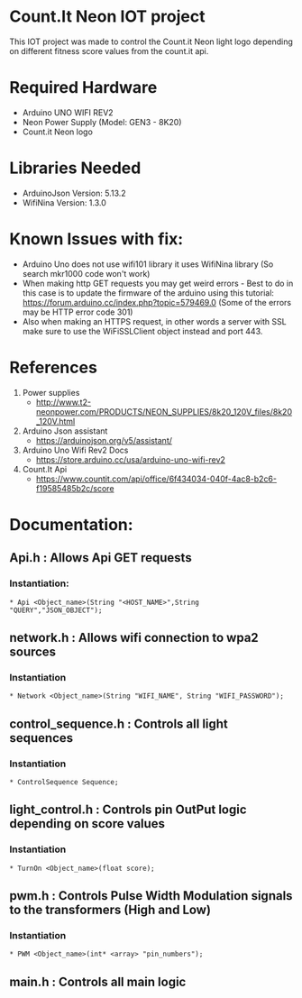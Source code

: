 # Count.It Neon IOT project

This IOT project was made to control the Count.it Neon light logo depending on different fitness score values from the count.it api.

# Required Hardware

* Arduino UNO WIFI REV2
* Neon Power Supply (Model: GEN3 - 8K20)
* Count.it Neon logo

# Libraries Needed

* ArduinoJson Version: 5.13.2
* WifiNina Version: 1.3.0

# Known Issues with fix:

* Arduino Uno does not use wifi101 library it uses WifiNina library (So search mkr1000 code won't work)
* When making http GET requests you may get weird errors - Best to do in this case is to update the firmware of the arduino using this tutorial: https://forum.arduino.cc/index.php?topic=579469.0 (Some of the errors may be HTTP error code 301)
* Also when making an HTTPS request, in other words a server with SSL make sure to use the WiFiSSLClient object instead and port 443.

# References

1. Power supplies
	* http://www.t2-neonpower.com/PRODUCTS/NEON_SUPPLIES/8k20_120V_files/8k20_120V.html
2. Arduino Json assistant
	* https://arduinojson.org/v5/assistant/
3. Arduino Uno Wifi Rev2 Docs
	* https://store.arduino.cc/usa/arduino-uno-wifi-rev2
4. Count.It Api
	* https://www.countit.com/api/office/6f434034-040f-4ac8-b2c6-f19585485b2c/score

# Documentation:

## Api.h : Allows Api GET requests

### Instantiation: 
	* Api <Object_name>(String "<HOST_NAME>",String "QUERY","JSON_OBJECT");

## network.h : Allows wifi connection to wpa2 sources

### Instantiation
	* Network <Object_name>(String "WIFI_NAME", String "WIFI_PASSWORD");

## control_sequence.h : Controls all light sequences
	
### Instantiation
	* ControlSequence Sequence;

## light_control.h : Controls pin OutPut logic depending on score values

### Instantiation
	* TurnOn <Object_name>(float score);

## pwm.h : Controls Pulse Width Modulation signals to the transformers (High and Low)

### Instantiation
	* PWM <Object_name>(int* <array> "pin_numbers");

## main.h : Controls all main logic
